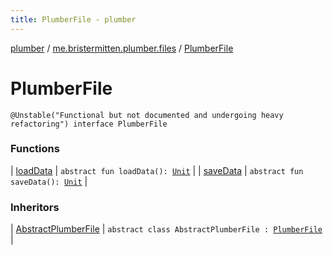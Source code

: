```yaml
---
title: PlumberFile - plumber
---
```


[plumber](../../index.html) / [me.bristermitten.plumber.files](../index.html) / [PlumberFile](./index.html)

# PlumberFile

`@Unstable("Functional but not documented and undergoing heavy refactoring") interface PlumberFile`

### Functions

| [loadData](load-data.html) | `abstract fun loadData(): `[`Unit`](https://kotlinlang.org/api/latest/jvm/stdlib/kotlin/-unit/index.html) |
| [saveData](save-data.html) | `abstract fun saveData(): `[`Unit`](https://kotlinlang.org/api/latest/jvm/stdlib/kotlin/-unit/index.html) |

### Inheritors

| [AbstractPlumberFile](../-abstract-plumber-file/index.html) | `abstract class AbstractPlumberFile : `[`PlumberFile`](./index.html) |

